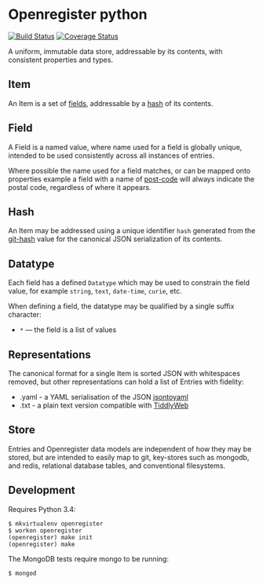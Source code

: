 # Openregister python 

[![Build Status](https://travis-ci.org/openregister/item.svg?branch=master)](https://travis-ci.org/openregister/item) [![Coverage Status](https://img.shields.io/coveralls/openregister/item.svg)](https://coveralls.io/r/openregister/item)

A uniform, immutable data store, addressable by its contents, with consistent properties and types.

## Item ##

An Item is a set of [fields](#Field), addressable by a [hash](#Hash) of its contents.

## Field ##

A Field is a named value, where name used for a field is globally unique, intended to be used consistently across all instances of entries.

Where possible the name used for a field matches, or can be mapped onto properties  example a field with a name of [post-code](http://schema.org/postalCode) will always indicate the postal code, regardless of where it appears.

## Hash ##

An Item may be addressed using a unique identifier `hash` generated from the [git-hash](http://git-scm.com/book/en/v2/Git-Internals-Git-Objects) value for the canonical JSON serialization of its contents.

## Datatype ##

Each field has a defined `Datatype` which may be used to constrain the field value, for example `string`, `text`, `date-time`, `curie`, etc.

When defining a field, the datatype may be qualified by a single suffix character:

* `*` &mdash; the field is a list of values

## Representations

The canonical format for a single Item is sorted JSON with whitespaces removed, but other representations can hold a list of Entries with fidelity:

* .yaml - a YAML serialisation of the JSON [jsontoyaml](http://jsontoyaml.com/#python)
* .txt - a plain text version compatible with [TiddlyWeb](http://tiddlyweb.org)

## Store

Entries and Openregister data models are independent of how they may be stored, but are intended to easily map to git, key-stores such as mongodb, and redis, relational database tables, and conventional filesystems.

## Development

Requires Python 3.4:

    $ mkvirtualenv openregister
    $ workon openregister
    (openregister) make init
    (openregister) make

The MongoDB tests require mongo to be running:

    $ mongod
